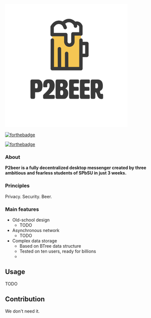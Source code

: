 <img src="images/real_logo.png" width="400" height="400"/>

[![forthebadge](https://forthebadge.com/images/badges/powered-by-energy-drinks.svg)](https://forthebadge.com)

[![forthebadge](https://forthebadge.com/images/badges/built-with-love.svg)](https://forthebadge.com)

### About
**P2beer is a fully decentralized desktop messenger
created by three ambitious and fearless students of SPbSU in just 3 weeks.**

### Principles
Privacy. Security. Beer.

### Main features
* Old-school design
    * TODO
* Asynchronous network
    * TODO
* Complex data storage
    * Based on BTree data structure
    * Tested on ten users, ready for billions
    * 
    
## Usage
TODO

## Contribution
We don't need it.
